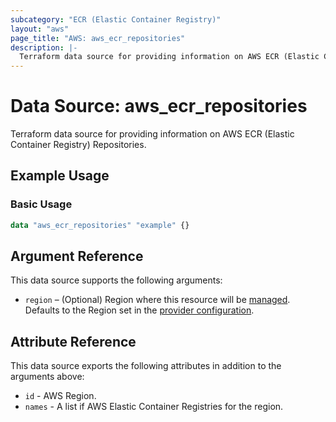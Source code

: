 ```yaml
---
subcategory: "ECR (Elastic Container Registry)"
layout: "aws"
page_title: "AWS: aws_ecr_repositories"
description: |-
  Terraform data source for providing information on AWS ECR (Elastic Container Registry) Repositories.
---
```


# Data Source: aws_ecr_repositories

Terraform data source for providing information on AWS ECR (Elastic Container Registry) Repositories.

## Example Usage

### Basic Usage

```terraform
data "aws_ecr_repositories" "example" {}
```

## Argument Reference

This data source supports the following arguments:

* `region` – (Optional) Region where this resource will be [managed](https://docs.aws.amazon.com/general/latest/gr/rande.html#regional-endpoints). Defaults to the Region set in the [provider configuration](https://registry.terraform.io/providers/hashicorp/aws/latest/docs#aws-configuration-reference).

## Attribute Reference

This data source exports the following attributes in addition to the arguments above:

* `id` - AWS Region.
* `names` - A list if AWS Elastic Container Registries for the region.
